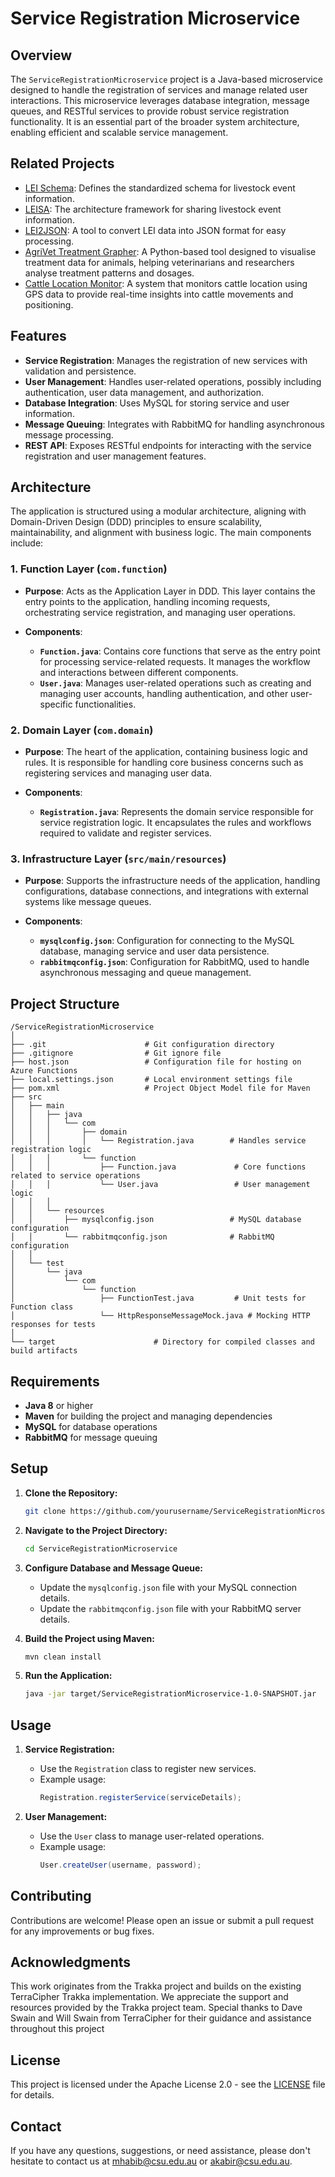
# Service Registration Microservice

## Overview

The `ServiceRegistrationMicroservice` project is a Java-based microservice designed to handle the registration of services and manage related user interactions. This microservice leverages database integration, message queues, and RESTful services to provide robust service registration functionality. It is an essential part of the broader system architecture, enabling efficient and scalable service management.

## Related Projects

- [LEI Schema](https://github.com/mahirgamal/LEI-schema): Defines the standardized schema for livestock event information.
- [LEISA](https://github.com/mahirgamal/LEISA): The architecture framework for sharing livestock event information.
- [LEI2JSON](https://github.com/mahirgamal/LEI2JSON): A tool to convert LEI data into JSON format for easy processing.
- [AgriVet Treatment Grapher](https://github.com/mahirgamal/AgriVet-Treatment-Grapher): A Python-based tool designed to visualise treatment data for animals, helping veterinarians and researchers analyse treatment patterns and dosages.
- [Cattle Location Monitor](https://github.com/mahirgamal/Cattle-Location-Monitor): A system that monitors cattle location using GPS data to provide real-time insights into cattle movements and positioning.


## Features

- **Service Registration**: Manages the registration of new services with validation and persistence.
- **User Management**: Handles user-related operations, possibly including authentication, user data management, and authorization.
- **Database Integration**: Uses MySQL for storing service and user information.
- **Message Queuing**: Integrates with RabbitMQ for handling asynchronous message processing.
- **REST API**: Exposes RESTful endpoints for interacting with the service registration and user management features.

## Architecture

The application is structured using a modular architecture, aligning with Domain-Driven Design (DDD) principles to ensure scalability, maintainability, and alignment with business logic. The main components include:

### 1. Function Layer (`com.function`)

- **Purpose**: Acts as the Application Layer in DDD. This layer contains the entry points to the application, handling incoming requests, orchestrating service registration, and managing user operations.

- **Components**:
  - **`Function.java`**: Contains core functions that serve as the entry point for processing service-related requests. It manages the workflow and interactions between different components.
  - **`User.java`**: Manages user-related operations such as creating and managing user accounts, handling authentication, and other user-specific functionalities.

### 2. Domain Layer (`com.domain`)

- **Purpose**: The heart of the application, containing business logic and rules. It is responsible for handling core business concerns such as registering services and managing user data.

- **Components**:
  - **`Registration.java`**: Represents the domain service responsible for service registration logic. It encapsulates the rules and workflows required to validate and register services.

### 3. Infrastructure Layer (`src/main/resources`)

- **Purpose**: Supports the infrastructure needs of the application, handling configurations, database connections, and integrations with external systems like message queues.

- **Components**:
  - **`mysqlconfig.json`**: Configuration for connecting to the MySQL database, managing service and user data persistence.
  - **`rabbitmqconfig.json`**: Configuration for RabbitMQ, used to handle asynchronous messaging and queue management.


## Project Structure

```
/ServiceRegistrationMicroservice
│
├── .git                      # Git configuration directory
├── .gitignore                # Git ignore file
├── host.json                 # Configuration file for hosting on Azure Functions
├── local.settings.json       # Local environment settings file
├── pom.xml                   # Project Object Model file for Maven
├── src
│   ├── main
│   │   ├── java
│   │   │   └── com
│   │   │       ├── domain
│   │   │       │   └── Registration.java        # Handles service registration logic
│   │   │       └── function
│   │   │           ├── Function.java             # Core functions related to service operations
│   │   │           └── User.java                 # User management logic
│   │   │
│   │   └── resources
│   │       ├── mysqlconfig.json                 # MySQL database configuration
│   │       └── rabbitmqconfig.json              # RabbitMQ configuration
│   │
│   └── test
│       └── java
│           └── com
│               └── function
│                   ├── FunctionTest.java         # Unit tests for Function class
│                   └── HttpResponseMessageMock.java # Mocking HTTP responses for tests
│
└── target                      # Directory for compiled classes and build artifacts
```

## Requirements

- **Java 8** or higher
- **Maven** for building the project and managing dependencies
- **MySQL** for database operations
- **RabbitMQ** for message queuing

## Setup

1. **Clone the Repository:**
   ```bash
   git clone https://github.com/yourusername/ServiceRegistrationMicroservice.git
   ```
2. **Navigate to the Project Directory:**
   ```bash
   cd ServiceRegistrationMicroservice
   ```
3. **Configure Database and Message Queue:**
   - Update the `mysqlconfig.json` file with your MySQL connection details.
   - Update the `rabbitmqconfig.json` file with your RabbitMQ server details.

4. **Build the Project using Maven:**
   ```bash
   mvn clean install
   ```
5. **Run the Application:**
   ```bash
   java -jar target/ServiceRegistrationMicroservice-1.0-SNAPSHOT.jar
   ```

## Usage

1. **Service Registration:**
   - Use the `Registration` class to register new services.
   - Example usage:
     ```java
     Registration.registerService(serviceDetails);
     ```

2. **User Management:**
   - Use the `User` class to manage user-related operations.
   - Example usage:
     ```java
     User.createUser(username, password);
     ```

## Contributing

Contributions are welcome! Please open an issue or submit a pull request for any improvements or bug fixes.

## Acknowledgments

This work originates from the Trakka project and builds on the existing TerraCipher Trakka implementation. We appreciate the support and resources provided by the Trakka project team. Special thanks to Dave Swain and Will Swain from TerraCipher for their guidance and assistance throughout this project

## License

This project is licensed under the Apache License 2.0 - see the [LICENSE](https://github.com/mahirgamal/ServiceRegistrationMicroservice/blob/main/LICENSE) file for details.

## Contact

If you have any questions, suggestions, or need assistance, please don't hesitate to contact us at [mhabib@csu.edu.au](mailto:mhabib@csu.edu.au) or [akabir@csu.edu.au](mailto:akabir@csu.edu.au).
